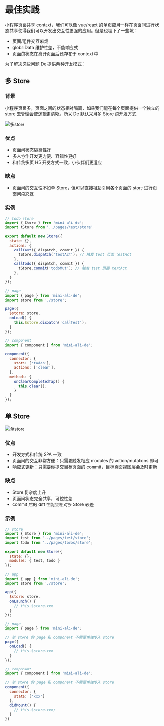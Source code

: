 # 最佳实践

小程序页面共享 context，我们可以像 vue/react 的单页应用一样在页面间进行状态共享使得我们可以开发出交互性更强的应用。但是也埋下了一些坑：

* 页面/组件交互麻烦
* globalData 维护性差，不能响应式
* 页面的状态在离开页面后还存在于 context 中

为了解决这些问题 De 提供两种开发模式：

## 多 Store
### 背景
小程序页面多，页面之间的状态相对隔离，如果我们能在每个页面提供一个独立的 store 去管理会使逻辑更清晰。所以 De 默认采用多 Store 的开发方式

![多store](https://gw.alipayobjects.com/mdn/social_tod/afts/img/A*ugy7QZPvkyoAAAAAAAAAAABkARQnAQ)

### 优点
* 页面间状态隔离性好
* 多人协作开发更方便、容错性更好
* 和传统多页 H5 开发方式一致，小伙伴们更适应

### 缺点
* 页面间的交互性不如单 Store，但可以直接相互引用各个页面的 store 进行页面间的交互

### 实例

```js
// todo store
import { Store } from 'mini-ali-de';
import tStore from '../pages/test/store';

export default new Store({
  state: {},
  actions: {
    callTest({ dispatch, commit }) {
      tStore.dispatch('testAct'); // 触发 test 页面 testAct
    },
    callTodo({ dispatch, commit }) {
      tStore.commit('todoMut'); // 触发 test 页面 testAct
    },
  }
});
```

```js
// page
import { page } from 'mini-ali-de';
import store from './store';

page({
  $store: store,
  onLoad() {
    this.$store.dispatch('callTest');
  }
});
```

```js
// component
import { component } from 'mini-ali-de';

component({
  connector: {
    state: ['todos'],
    actions: ['clear'],
  },
  methods: {
    onClearCompletedTap() {
      this.clear();
    }
  }
});
```

## 单 Store
![单store](https://gw.alipayobjects.com/mdn/social_tod/afts/img/A*AY4TQorNisEAAAAAAAAAAABkARQnAQ)

### 优点
* 开发方式和传统 SPA 一致
* 页面间的交互非常方便：只需要触发相应 modules 的 action/mutations 即可
* 响应式更新：只需要你提交目标页面的 commit，目标页面视图层会及时更新

### 缺点
* Store 复杂度上升
* 页面间状态完全共享，可控性差
* commit 后的 diff 性能会相对多 Store 较差

### 示例

```js
// store
import { Store } from 'mini-ali-de';
import test from '../pages/test/store';
import todo from '../pages/todos/store';

export default new Store({
  state: {},
  modules: { test, todo }
});
```

```js
// app
import { app } from 'mini-ali-de';
import store from './store';

app({
  $store: store,
  onLaunch() {
    // this.$store.xxx
  }
});
```

```js
// page
import { page } from 'mini-ali-de';

// 单 store 的 page 和 component 不需要单独传入 store
page({
  onLoad() {
    // this.$store.xxx
  }
});
```

```js
// component
import { component } from 'mini-ali-de';

// 单 store 的 page 和 component 不需要单独传入 store
component({
  connector: {
    state: ['xxx']
  },
  didMount() {
    // this.$store.xxx;
  }
})
```
